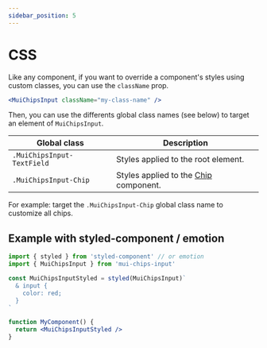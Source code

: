 ```yaml
---
sidebar_position: 5
---
```


# CSS

Like any component, if you want to override a component's styles using custom classes, you can use the `className` prop.

```jsx
<MuiChipsInput className="my-class-name" />
```

Then, you can use the differents global class names (see below) to target an element of `MuiChipsInput`.


| 	Global class                            | Description                                                                                                                   |
| ------------------------------- | ----------------------------------------------------------------------------------------------------------------------------- |
| `.MuiChipsInput-TextField`                        | 	Styles applied to the root element.                                                                                                                   |
| `.MuiChipsInput-Chip`                        | 	Styles applied to the [Chip](https://mui.com/material-ui/api/chip/) component.                                                                                                                   |

For example: target the `.MuiChipsInput-Chip` global class name to customize all chips.

## Example with styled-component / emotion

```jsx
import { styled } from 'styled-component' // or emotion
import { MuiChipsInput } from 'mui-chips-input'

const MuiChipsInputStyled = styled(MuiChipsInput)`
  & input {
    color: red;
  }
`

function MyComponent() {
  return <MuiChipsInputStyled />
}
```
